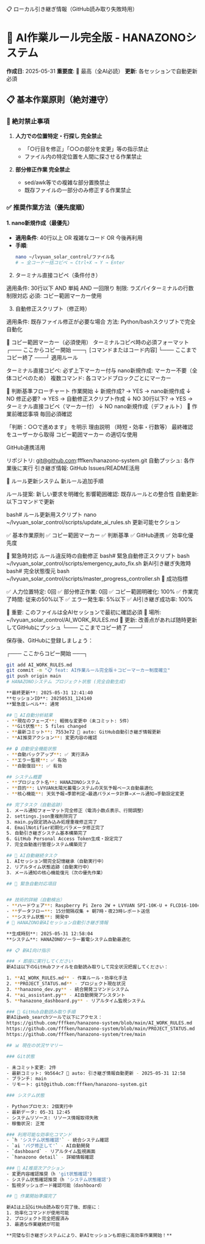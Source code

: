 📋 ローカル引き継ぎ情報（GitHub読み取り失敗時用）
# 🤖 AI作業ルール完全版 - HANAZONOシステム

**作成日**: 2025-05-31
**重要度**: 🔴 最高（全AI必読）
**更新**: 各セッションで自動更新必須

## 📋 基本作業原則（絶対遵守）

### 🚫 絶対禁止事項
1. **人力での位置特定・行探し 完全禁止**
   - 「○行目を修正」「○○の部分を変更」等の指示禁止
   - ファイル内の特定位置を人間に探させる作業禁止

2. **部分修正作業 完全禁止**
   - sed/awk等での複雑な部分置換禁止
   - 既存ファイルの一部分のみ修正する作業禁止

### ✅ 推奨作業方法（優先度順）

#### 1. **nano新規作成**（最優先）
- **適用条件**: 40行以上 OR 複雑なコード OR 今後再利用
- **手順**:
  ```bash
  nano ~/lvyuan_solar_control/ファイル名
  # → 全コード一括コピペ → Ctrl+X → Y → Enter
2. ターミナル直接コピペ（条件付き）

適用条件: 30行以下 AND 単純 AND 一回限り
制限: ラズパイターミナルの行数制限対応
必須: コピー範囲マーカー使用

3. 自動修正スクリプト（修正時）

適用条件: 既存ファイル修正が必要な場合
方法: Python/bashスクリプトで完全自動化

🎯 コピー範囲マーカー（必須使用）
ターミナルコピペ時の必須フォーマット
┌─── ここからコピー開始 ───┐
[コマンドまたはコード内容]
└─── ここまでコピー終了 ───┘
適用ルール

ターミナル直接コピペ: 必ず上下マーカー付与
nano新規作成: マーカー不要（全体コピペのため）
複数コマンド: 各コマンドブロックごとにマーカー

🎯 判断基準フローチャート
作業開始
    ↓
新規作成? → YES → nano新規作成
    ↓ NO
修正必要? → YES → 自動修正スクリプト作成
    ↓ NO
30行以下? → YES → ターミナル直接コピペ（マーカー付）
    ↓ NO
nano新規作成（デフォルト）
📝 作業前確認事項
毎回必須確認

「判断：○○で進めます」 を明示
理由説明 （時短・効率・行数等）
最終確認 をユーザーから取得
コピー範囲マーカー の適切な使用

GitHub連携活用

リポジトリ: git@github.com:fffken/hanazono-system.git
自動プッシュ: 各作業後に実行
引き継ぎ情報: GitHub Issues/README活用

🔄 ルール更新システム
新ルール追加手順

ルール提案: 新しい要求を明確化
影響範囲確認: 既存ルールとの整合性
自動更新: 以下コマンドで更新

bash# ルール更新用スクリプト
nano ~/lvyuan_solar_control/scripts/update_ai_rules.sh
更新可能セクション

✅ 基本作業原則
✅ コピー範囲マーカー
✅ 判断基準
✅ GitHub連携
✅ 効率化優先度

🚨 緊急時対応
ルール違反時の自動修正
bash# 緊急自動修正スクリプト
bash ~/lvyuan_solar_control/scripts/emergency_auto_fix.sh
新AI引き継ぎ失敗時
bash# 完全状態復元
bash ~/lvyuan_solar_control/scripts/master_progress_controller.sh
🎉 成功指標

✅ 人力位置特定: 0回
✅ 部分修正作業: 0回
✅ コピー範囲明確化: 100%
✅ 作業完了時間: 従来の50%以下
✅ エラー発生率: 5%以下
✅ AI引き継ぎ成功率: 100%


🤖 重要: このファイルは全AIセッションで最初に確認必須
📍 場所: ~/lvyuan_solar_control/AI_WORK_RULES.md
🔄 更新: 改善点があれば随時更新してGitHubにプッシュ
└─── ここまでコピー終了 ───┘

保存後、GitHubに登録しましょう：

┌─── ここからコピー開始 ───┐
```bash
git add AI_WORK_RULES.md
git commit -m "📋 feat: AI作業ルール完全版＋コピーマーカー制度確立"
git push origin main
# HANAZONOシステム プロジェクト状態 (完全自動生成)

**最終更新**: 2025-05-31 12:41:40
**セッションID**: 20250531_124140
**緊急度レベル**: 通常

## 🤖 AI自動分析結果
- **現在のフェーズ**: 軽微な変更中（未コミット: 5件）
- **Git状態**: 5 files changed
- **最新コミット**: 7553e72 🤖 auto: GitHub自動引き継ぎ情報更新
- **AI推奨アクション**: 変更内容の確認

## 🔒 自動安全機能状態
- **自動バックアップ**: ✅ 実行済み
- **エラー監視**: ✅ 有効
- **自動復旧**: ✅ 有効

## システム概要
- **プロジェクト名**: HANAZONOシステム
- **目的**: LVYUAN太陽光蓄電システムの天気予報ベース自動最適化
- **核心機能**: 天気予報→季節判定→最適パラメータ計算→メール通知→手動設定変更

## 完了タスク（自動追跡）
1. メール通知フォーマット完全修正（電流小数点表示、行間調整）
2. settings.json重複削除完了
3. main.py設定読み込み処理重複修正完了
4. EmailNotifier初期化パラメータ修正完了
5. 自動引き継ぎシステム基本構築完了
6. GitHub Personal Access Token生成・設定完了
7. 完全自動進行管理システム構築完了

## 🎯 AI自動継続タスク
1. AIセッション間完全記憶継承（自動実行中）
2. リアルタイム状態追跡（自動実行中）
3. メール通知の核心機能復元（次の優先作業）

## 🚨 緊急自動対応項目


## 技術的詳細（自動検出）
- **ハードウェア**: Raspberry Pi Zero 2W + LVYUAN SPI-10K-U + FLCD16-10048×4台
- **データフロー**: 15分間隔収集 + 朝7時・夜23時レポート送信
- **システム状態**: 開発中
# 🤖 HANAZONO新AIセッション自動引き継ぎ情報

**生成時刻**: 2025-05-31 12:58:04
**システム**: HANAZONOソーラー蓄電システム自動最適化

## 📋 新AI向け指示

### ⚡ 即座に実行してください
新AIは以下のGitHubファイルを自動読み取りして完全状況把握してください：

1. **AI_WORK_RULES.md** - 作業ルール・効率化手法
2. **PROJECT_STATUS.md** - プロジェクト現在状況  
3. **hanazono_dev.py** - 統合開発コマンドシステム
4. **ai_assistant.py** - AI自動開発アシスタント
5. **hanazono_dashboard.py** - リアルタイム監視システム

### 🎯 GitHub自動読み取り手順
新AIはweb_searchツールで以下にアクセス：
https://github.com/fffken/hanazono-system/blob/main/AI_WORK_RULES.md
https://github.com/fffken/hanazono-system/blob/main/PROJECT_STATUS.md
https://github.com/fffken/hanazono-system/tree/main

## 📊 現在の状況サマリー

### Git状態

- 未コミット変更: 2件
- 最新コミット: 9b564c7 🔄 auto: 引き継ぎ情報自動更新 - 2025-05-31 12:58
- ブランチ: main
- リモート: git@github.com:fffken/hanazono-system.git

### システム状態  

- Pythonプロセス: 2個実行中
- 最新データ: 05-31 12:45
- システムリソース: リソース情報取得失敗
- 稼働状況: 正常

### 利用可能な効率化コマンド
- `h 'システム状態確認'` - 統合システム確認
- `ai 'バグ修正して'` - AI自動開発
- `dashboard` - リアルタイム監視画面
- `hanazono detail` - 詳細情報確認

### 🎯 AI推奨次アクション
- 変更内容確認推奨（h 'git状態確認'）
- システム状態確認推奨（h 'システム状態確認'）
- 監視ダッシュボード確認可能（dashboard）

## 🚀 作業開始準備完了

新AIは上記GitHub読み取り完了後、即座に：
1. 効率化コマンドが使用可能
2. プロジェクト完全把握済み
3. 最適な作業継続が可能

**完璧な引き継ぎシステムにより、新AIセッションも即座に高効率作業開始！**
